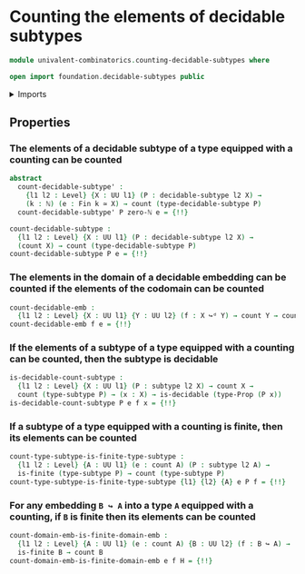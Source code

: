# Counting the elements of decidable subtypes

```agda
module univalent-combinatorics.counting-decidable-subtypes where

open import foundation.decidable-subtypes public
```

<details><summary>Imports</summary>

```agda
open import elementary-number-theory.natural-numbers

open import foundation.contractible-types
open import foundation.coproduct-types
open import foundation.decidable-embeddings
open import foundation.decidable-types
open import foundation.dependent-pair-types
open import foundation.embeddings
open import foundation.equivalences
open import foundation.fibers-of-maps
open import foundation.function-types
open import foundation.functoriality-coproduct-types
open import foundation.functoriality-dependent-pair-types
open import foundation.identity-types
open import foundation.propositional-maps
open import foundation.propositional-truncations
open import foundation.propositions
open import foundation.subtypes
open import foundation.type-arithmetic-coproduct-types
open import foundation.type-arithmetic-empty-type
open import foundation.unit-type
open import foundation.universe-levels

open import univalent-combinatorics.counting
open import univalent-combinatorics.decidable-propositions
open import univalent-combinatorics.finite-types
open import univalent-combinatorics.standard-finite-types
```

</details>

## Properties

### The elements of a decidable subtype of a type equipped with a counting can be counted

```agda
abstract
  count-decidable-subtype' :
    {l1 l2 : Level} {X : UU l1} (P : decidable-subtype l2 X) →
    (k : ℕ) (e : Fin k ≃ X) → count (type-decidable-subtype P)
  count-decidable-subtype' P zero-ℕ e = {!!}

count-decidable-subtype :
  {l1 l2 : Level} {X : UU l1} (P : decidable-subtype l2 X) →
  (count X) → count (type-decidable-subtype P)
count-decidable-subtype P e = {!!}
```

### The elements in the domain of a decidable embedding can be counted if the elements of the codomain can be counted

```agda
count-decidable-emb :
  {l1 l2 : Level} {X : UU l1} {Y : UU l2} (f : X ↪ᵈ Y) → count Y → count X
count-decidable-emb f e = {!!}
```

### If the elements of a subtype of a type equipped with a counting can be counted, then the subtype is decidable

```agda
is-decidable-count-subtype :
  {l1 l2 : Level} {X : UU l1} (P : subtype l2 X) → count X →
  count (type-subtype P) → (x : X) → is-decidable (type-Prop (P x))
is-decidable-count-subtype P e f x = {!!}
```

### If a subtype of a type equipped with a counting is finite, then its elements can be counted

```agda
count-type-subtype-is-finite-type-subtype :
  {l1 l2 : Level} {A : UU l1} (e : count A) (P : subtype l2 A) →
  is-finite (type-subtype P) → count (type-subtype P)
count-type-subtype-is-finite-type-subtype {l1} {l2} {A} e P f = {!!}
```

### For any embedding `B ↪ A` into a type `A` equipped with a counting, if `B` is finite then its elements can be counted

```agda
count-domain-emb-is-finite-domain-emb :
  {l1 l2 : Level} {A : UU l1} (e : count A) {B : UU l2} (f : B ↪ A) →
  is-finite B → count B
count-domain-emb-is-finite-domain-emb e f H = {!!}
```
